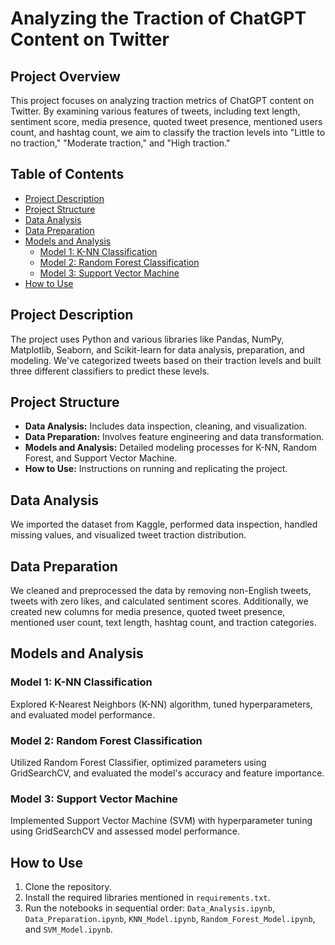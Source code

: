 # Analyzing the Traction of ChatGPT Content on Twitter

## Project Overview
This project focuses on analyzing traction metrics of ChatGPT content on Twitter. By examining various features of tweets, including text length, sentiment score, media presence, quoted tweet presence, mentioned users count, and hashtag count, we aim to classify the traction levels into "Little to no traction," "Moderate traction," and "High traction."

## Table of Contents
- [Project Description](#project-description)
- [Project Structure](#project-structure)
- [Data Analysis](#data-analysis)
- [Data Preparation](#data-preparation)
- [Models and Analysis](#models-and-analysis)
  - [Model 1: K-NN Classification](#model-1-k-nn-classification)
  - [Model 2: Random Forest Classification](#model-2-random-forest-classification)
  - [Model 3: Support Vector Machine](#model-3-support-vector-machine)
- [How to Use](#how-to-use)

## Project Description
The project uses Python and various libraries like Pandas, NumPy, Matplotlib, Seaborn, and Scikit-learn for data analysis, preparation, and modeling. We've categorized tweets based on their traction levels and built three different classifiers to predict these levels.

## Project Structure
- **Data Analysis:** Includes data inspection, cleaning, and visualization.
- **Data Preparation:** Involves feature engineering and data transformation.
- **Models and Analysis:** Detailed modeling processes for K-NN, Random Forest, and Support Vector Machine.
- **How to Use:** Instructions on running and replicating the project.

## Data Analysis
We imported the dataset from Kaggle, performed data inspection, handled missing values, and visualized tweet traction distribution.

## Data Preparation
We cleaned and preprocessed the data by removing non-English tweets, tweets with zero likes, and calculated sentiment scores. Additionally, we created new columns for media presence, quoted tweet presence, mentioned user count, text length, hashtag count, and traction categories.

## Models and Analysis
### Model 1: K-NN Classification
Explored K-Nearest Neighbors (K-NN) algorithm, tuned hyperparameters, and evaluated model performance.

### Model 2: Random Forest Classification
Utilized Random Forest Classifier, optimized parameters using GridSearchCV, and evaluated the model's accuracy and feature importance.

### Model 3: Support Vector Machine
Implemented Support Vector Machine (SVM) with hyperparameter tuning using GridSearchCV and assessed model performance.

## How to Use
1. Clone the repository.
2. Install the required libraries mentioned in `requirements.txt`.
3. Run the notebooks in sequential order: `Data_Analysis.ipynb`, `Data_Preparation.ipynb`, `KNN_Model.ipynb`, `Random_Forest_Model.ipynb`, and `SVM_Model.ipynb`.

